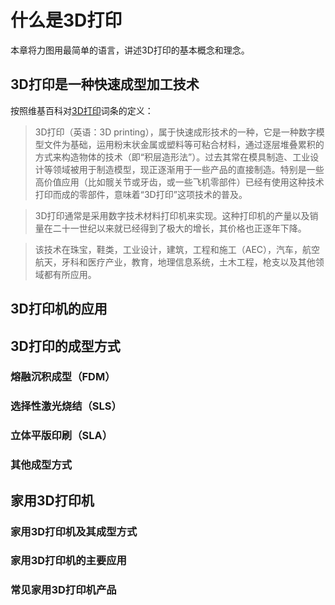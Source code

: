 什么是3D打印
============

本章将力图用最简单的语言，讲述3D打印的基本概念和理念。

3D打印是一种快速成型加工技术
-------------------------

按照维基百科对[3D打印](https://zh.wikipedia.org/wiki/3D%E6%89%93%E5%8D%B0)词条的定义：

> 3D打印（英语：3D printing），属于快速成形技术的一种，它是一种数字模型文件为基础，运用粉末状金属或塑料等可粘合材料，通过逐层堆叠累积的方式来构造物体的技术（即“积层造形法”）。过去其常在模具制造、工业设计等领域被用于制造模型，现正逐渐用于一些产品的直接制造。特别是一些高价值应用（比如髋关节或牙齿，或一些飞机零部件）已经有使用这种技术打印而成的零部件，意味着“3D打印”这项技术的普及。

> 3D打印通常是采用数字技术材料打印机来实现。这种打印机的产量以及销量在二十一世纪以来就已经得到了极大的增长，其价格也正逐年下降。

> 该技术在珠宝，鞋类，工业设计，建筑，工程和施工（AEC），汽车，航空航天，牙科和医疗产业，教育，地理信息系统，土木工程，枪支以及其他领域都有所应用。

3D打印机的应用
-------------------------

3D打印的成型方式
-------------------------

### 熔融沉积成型（FDM） ###

### 选择性激光烧结（SLS） ###

### 立体平版印刷（SLA） ###

### 其他成型方式 ###

家用3D打印机
-------------------------

### 家用3D打印机及其成型方式 ###

### 家用3D打印机的主要应用 ###

### 常见家用3D打印机产品 ### 
